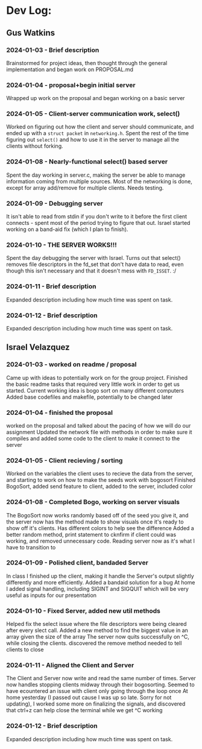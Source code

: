 # Dev Log:

## Gus Watkins

### 2024-01-03 - Brief description
Brainstormed for project ideas, then thought through the general implementation and began work on PROPOSAL.md

### 2024-01-04 - proposal+begin initial server
Wrapped up work on the proposal and began working on a basic server

### 2024-01-05 - Client-server communication work, select()
Worked on figuring out how the client and server should communicate, and ended up with a `struct packet` in `networking.h`.
Spent the rest of the time figuring out `select()` and how to use it in the server to manage all the clients without forking.

### 2024-01-08 - Nearly-functional select() based server
Spent the day working in server.c, making the server be able to manage information coming from multiple sources.
Most of the networking is done, except for array add/remove for multiple clients. Needs testing.

### 2024-01-09 - Debugging server
It isn't able to read from stdin if you don't write to it before the first client connects - spent most of the period trying to figure that out.
Israel started working on a band-aid fix (which I plan to finish).

### 2024-01-10 - THE SERVER WORKS!!!
Spent the day debugging the server with Israel. Turns out that select() removes file descriptors in the fd_set that don't have data to read, even though this isn't necessary and that it doesn't mess with `FD_ISSET`. :/

### 2024-01-11 - Brief description
Expanded description including how much time was spent on task.

### 2024-01-12 - Brief description
Expanded description including how much time was spent on task.

## Israel Velazquez

### 2024-01-03 - worked on readme / proposal
Came up with ideas to potentially work on for the group project. Finished the basic readme tasks that required very little work in order to get us started. Current working idea is bogo sort on many different computers
Added base codefiles and makefile, potentially to be changed later

### 2024-01-04 - finished the proposal
worked on the proposal and talked about the pacing of how we will do our assignment
Updated the network file with methods in order to make sure it compiles and added some code to the client to make it connect to the server

### 2024-01-05 - Client recieving / sorting
Worked on the variables the client uses to recieve the data from the server, and starting to work on how to make the seeds work with bogosort
Finished BogoSort, added send feature to client, added to the server, included color

### 2024-01-08 - Completed Bogo, working on server visuals
The BogoSort now works randomly based off of the seed you give it, and the server now has the method made to show visuals once it's ready to show off it's clients. Has different colors to help see the difference
Added a better random method, print statement to cknfirm if client could was working, and removed unnecessary code. Reading server now as it's what I have to transition to

### 2024-01-09 - Polished client, bandaded Server
In class I finished up the client, making it handle the Server's output slightly differently and more efficiently. Added a bandaid solution for a bug
At home I added signal handling, including SIGINT and SIGQUIT which will be very useful as inputs for our presentation

### 2024-01-10 - Fixed Server, added new util methods
Helped fix the select issue where the file descriptors were being cleared after every slect call. Added a new method to find the biggest value in an array given the size of the array
The server now quits successfully on ^C, while closing the clients. discovered the remove method needed to tell clients to close

### 2024-01-11 - Aligned the Client and Server
The Client and Server now write and read the same number of times. Server now handles stopping clients midway through their bogosorting. Seemed to have ecountered an issue with client only going through the loop once
At home yesterday (I passed out cause I was up so late. Sorry for not updating), I worked some more on finalizing the signals, and discovered that ctrl+z can help close the terminal while we get ^C working 

### 2024-01-12 - Brief description
Expanded description including how much time was spent on task.